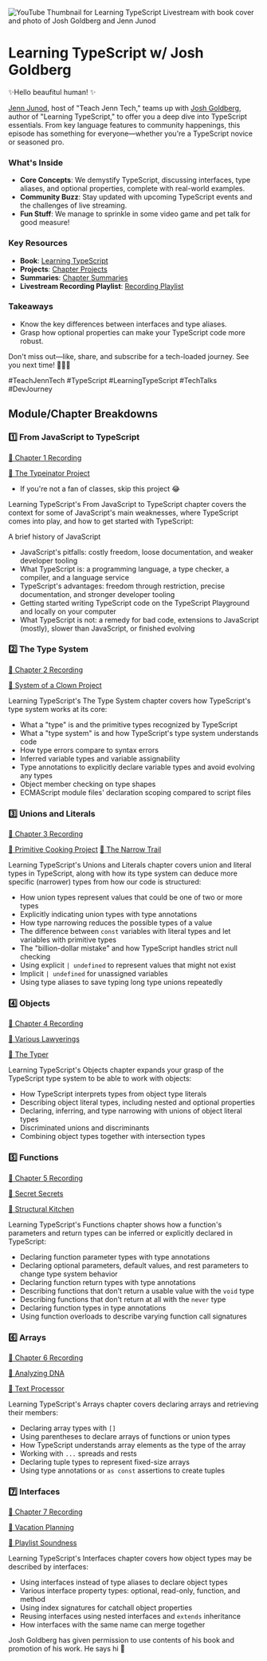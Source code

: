 ![YouTube Thumbnail for Learning TypeScript Livestream with book cover and photo of Josh Goldberg and Jenn Junod](https://user-images.githubusercontent.com/77285384/213764058-afaee6da-2057-43a6-9e36-f5f5ee467997.png)

# Learning TypeScript w/ Josh Goldberg

✨Hello beaufitul human! ✨

[Jenn Junod](http://linktr.ee/jennjunod), host of "Teach Jenn Tech," teams up with [Josh Goldberg](https://www.joshuakgoldberg.com/), author of "Learning TypeScript," to offer you a deep dive into TypeScript essentials. From key language features to community happenings, this episode has something for everyone—whether you're a TypeScript novice or seasoned pro. 

### What's Inside
- **Core Concepts**: We demystify TypeScript, discussing interfaces, type aliases, and optional properties, complete with real-world examples.
- **Community Buzz**: Stay updated with upcoming TypeScript events and the challenges of live streaming.
- **Fun Stuff**: We manage to sprinkle in some video game and pet talk for good measure!

### Key Resources
- **Book**: [Learning TypeScript](https://www.oreilly.com/library/view/learning-typescript/9781098110321/)
- **Projects**: [Chapter Projects](https://www.learningtypescript.com/projects)
- **Summaries**: [Chapter Summaries](https://www.learningtypescript.com/from-javascript-to-typescript)
- **Livestream Recording Playlist**: [Recording Playlist](https://www.youtube.com/playlist?list=PLlbXwLyUGk1yObhssreew0DMQmQ8yC_iJ)

### Takeaways
- Know the key differences between interfaces and type aliases.
- Grasp how optional properties can make your TypeScript code more robust.

Don't miss out—like, share, and subscribe for a tech-loaded journey. See you next time! 🎉👩‍💻

\#TeachJennTech \#TypeScript \#LearningTypeScript \#TechTalks \#DevJourney





## Module/Chapter Breakdowns
### 1️⃣ From JavaScript to TypeScript
 [👀 Chapter 1 Recording](https://youtube.com/live/K710B5oMYAU?feature=share)

 [📝 The Typeinator Project](https://www.learningtypescript.com/from-javascript-to-typescript/the-typeinator/) 
 - If you're not a fan of classes, skip this project  😂


 Learning TypeScript's From JavaScript to TypeScript chapter covers the context for some of JavaScript's main weaknesses, where TypeScript comes into play, and how to get started with TypeScript:

A brief history of JavaScript
  - JavaScript's pitfalls: costly freedom, loose documentation, and weaker developer tooling
  - What TypeScript is: a programming language, a type checker, a compiler, and a language  service
  - TypeScript's advantages: freedom through restriction, precise documentation, and stronger developer tooling
  - Getting started writing TypeScript code on the TypeScript Playground and locally on your computer
  - What TypeScript is not: a remedy for bad code, extensions to JavaScript (mostly), slower than JavaScript, or finished evolving


### 2️⃣ The Type System 
[👀 Chapter 2 Recording](https://youtube.com/live/2XGpHFmgrAQ?feature=share)

 [📝 System of a Clown Project](https://www.learningtypescript.com/the-type-system/system-of-a-clown/)

Learning TypeScript's The Type System chapter covers how TypeScript's type system works at its core:
- What a "type" is and the primitive types recognized by TypeScript
- What a "type system" is and how TypeScript's type system understands code
- How type errors compare to syntax errors
- Inferred variable types and variable assignability
- Type annotations to explicitly declare variable types and avoid evolving any types
- Object member checking on type shapes
- ECMAScript module files' declaration scoping compared to script files


### 3️⃣ Unions and Literals
[👀 Chapter 3 Recording](https://youtube.com/live/7vUtd2JDU5Y?feature=share)

 [📝 Primitive Cooking Project](https://www.learningtypescript.com/unions-and-literals/primitive-cooking/)
  [📝 The Narrow Trail](https://www.learningtypescript.com/unions-and-literals/the-narrow-trail/)

 Learning TypeScript's Unions and Literals chapter covers union and literal types in TypeScript, along with how its type system can deduce more specific (narrower) types from how our code is structured:

- How union types represent values that could be one of two or more types
- Explicitly indicating union types with type annotations
- How type narrowing reduces the possible types of a value
- The difference between `const` variables with literal types and let variables with primitive types
- The "billion-dollar mistake" and how TypeScript handles strict null checking
- Using explicit `| undefined` to represent values that might not exist
- Implicit `| undefined` for unassigned variables
- Using type aliases to save typing long type unions repeatedly


 ###  4️⃣ Objects
[👀 Chapter 4 Recording](https://youtu.be/5m-VKKjzNJk)

 [📝 Various Lawyerings](https://www.learningtypescript.com/objects/various-lawyerings/)

  [📝 The Typer](https://www.learningtypescript.com/objects/the-typer/)

Learning TypeScript's Objects chapter expands your grasp of the TypeScript type system to be able to work with objects:

- How TypeScript interprets types from object type literals
- Describing object literal types, including nested and optional properties
- Declaring, inferring, and type narrowing with unions of object literal types
- Discriminated unions and discriminants
- Combining object types together with intersection types


 ### 5️⃣ Functions 
[👀 Chapter 5 Recording](https://youtu.be/W0fkrUicn6o)

 [📝 Secret Secrets](https://www.learningtypescript.com/functions/secret-secrets/)

  [📝 Structural Kitchen](https://www.learningtypescript.com/functions/structural-kitchen/)

 Learning TypeScript's Functions chapter shows how a function's parameters and return types can be inferred or explicitly declared in TypeScript:

- Declaring function parameter types with type annotations
- Declaring optional parameters, default values, and rest parameters to change type system behavior
- Declaring function return types with type annotations
- Describing functions that don't return a usable value with the `void` type
- Describing functions that don't return at all with the `never` type
- Declaring function types in type annotations
- Using function overloads to describe varying function call signatures


 ### 6️⃣ Arrays 
[👀 Chapter 6 Recording](https://youtu.be/E1UmLmq-bt0)

 [📝 Analyzing DNA](https://www.learningtypescript.com/arrays/analyzing-dna/)

  [📝 Text Processor](https://www.learningtypescript.com/arrays/text-processor/)

Learning TypeScript's Arrays chapter covers declaring arrays and retrieving their members:

- Declaring array types with `[]`
- Using parentheses to declare arrays of functions or union types
- How TypeScript understands array elements as the type of the array
- Working with `...` spreads and rests
- Declaring tuple types to represent fixed-size arrays
- Using type annotations or `as const` assertions to create tuples

### 7️⃣ Interfaces 
[👀 Chapter 7 Recording](https://youtu.be/U2szfBQjE3U)

 [📝 Vacation Planning](https://www.learningtypescript.com/interfaces/vacation-planning/)

  [📝 Playlist Soundness](https://www.learningtypescript.com/interfaces/playlist-soundness/)

 Learning TypeScript's Interfaces chapter covers how object types may be described by interfaces:

- Using interfaces instead of type aliases to declare object types
- Various interface property types: optional, read-only, function, and method
- Using index signatures for catchall object properties
- Reusing interfaces using nested interfaces and `extends` inheritance
- How interfaces with the same name can merge together


Josh Goldberg has given permission to use contents of his book and promotion of his work. He says hi 👋